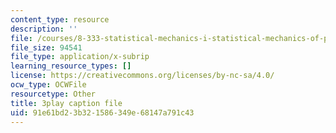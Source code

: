 ```yaml
---
content_type: resource
description: ''
file: /courses/8-333-statistical-mechanics-i-statistical-mechanics-of-particles-fall-2013/91e61bd23b321586349e68147a791c43_QmV7FOXijMo.srt
file_size: 94541
file_type: application/x-subrip
learning_resource_types: []
license: https://creativecommons.org/licenses/by-nc-sa/4.0/
ocw_type: OCWFile
resourcetype: Other
title: 3play caption file
uid: 91e61bd2-3b32-1586-349e-68147a791c43
---
```

